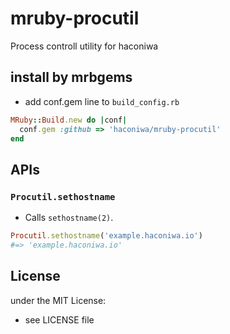 # mruby-procutil

Process controll utility for haconiwa

## install by mrbgems

- add conf.gem line to `build_config.rb`

```ruby
MRuby::Build.new do |conf|
  conf.gem :github => 'haconiwa/mruby-procutil'
end
```

## APIs

### `Procutil.sethostname`

* Calls `sethostname(2)`.

```ruby
Procutil.sethostname('example.haconiwa.io')
#=> 'example.haconiwa.io'
```

## License

under the MIT License:

- see LICENSE file
